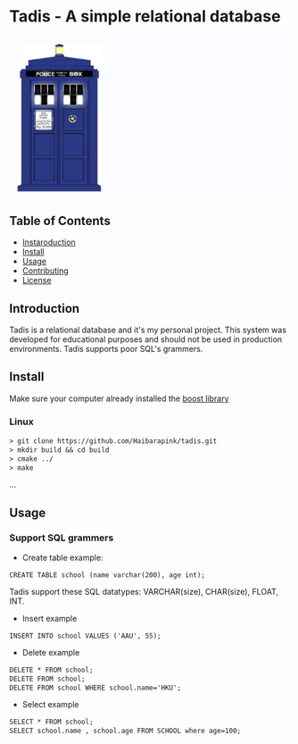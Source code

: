 
# Tadis - A simple relational database
![image](doc/tadis.png)

## Table of Contents

- [Instaroduction](#Introduction)
- [Install](#Install)
- [Usage](#Usage)
- [Contributing](#contributing)
- [License](#license)

## Introduction
 Tadis is a relational database and it's my personal project.
 This system was developed for educational purposes and should not be used in production environments.
 Tadis supports poor SQL's grammers.

## Install
  Make sure your computer already installed the [boost library](https://www.boost.org/)
  
  ### Linux

  ```
  > git clone https://github.com/Haibarapink/tadis.git
  > mkdir build && cd build
  > cmake ../
  > make 
  ```
  ...

## Usage
### Support SQL grammers
* Create table example:
```
CREATE TABLE school (name varchar(200), age int);
```
Tadis support these SQL datatypes: VARCHAR(size), CHAR(size), FLOAT, INT.

* Insert example 
```
INSERT INTO school VALUES ('AAU', 55);
```

* Delete example
```
DELETE * FROM school;
DELETE FROM school;
DELETE FROM school WHERE school.name='HKU';
```
* Select example
```
SELECT * FROM school;
SELECT school.name , school.age FROM SCHOOL where age=100; 
```